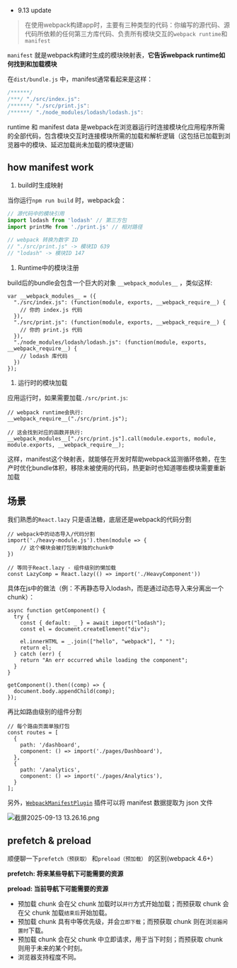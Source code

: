 - 9.13 update
> 在使用webpack构建app时，主要有三种类型的代码：你编写的源代码、源代码所依赖的任何第三方库代码、负责所有模块交互的`webpack runtime`和`manifest`
> 

`manifest` 就是webpack构建时生成的模块映射表，**它告诉webpack runtime如何找到和加载模块**

在`dist/bundle.js` 中，manifest通常看起来是这样：

```jsx
/******/
/***/ "./src/index.js":
/******/ "./src/print.js": 
/******/ "./node_modules/lodash/lodash.js":
```

runtime 和 manifest data 是webpack在浏览器运行时连接模块化应用程序所需的全部代码，包含模块交互时连接模块所需的加载和解析逻辑（这包括已加载到浏览器中的模块、延迟加载尚未加载的模块逻辑）

## how manifest work

1. build时生成映射

当你运行`npm run build` 时，webpack会：

```jsx
// 源代码中的模块引用
import lodash from 'lodash' // 第三方包
import printMe from './print.js' // 相对路径

// webpack 转换为数字 ID
// "./src/print.js" -> 模块ID 639
// "lodash" -> 模块ID 147
```

1. Runtime中的模块注册

build后的bundle会包含一个巨大的对象 `__webpack_modules__` ，类似这样:

```tsx
var __webpack_modules__ = ({
  "./src/index.js": (function(module, exports, __webpack_require__) {
    // 你的 index.js 代码
  }),
  "./src/print.js": (function(module, exports, __webpack_require__) {
    // 你的 print.js 代码  
  }),
  "./node_modules/lodash/lodash.js": (function(module, exports, __webpack_require__) {
    // lodash 库代码
  })
});
```

1. 运行时的模块加载

应用运行时，如果需要加载`./src/print.js`:

```tsx
// webpack runtime会执行:
__webpack_require__("./src/print.js");

// 这会找到对应的函数并执行:
__webpack_modules__["./src/print.js"].call(module.exports, module, module.exports, __webpack_require__);
```

这样，manifest这个映射表，就能够在开发时帮助webpack监测循环依赖，在生产时优化bundle体积，移除未被使用的代码，热更新时也知道哪些模块需要重新加载

## 场景

我们熟悉的`React.lazy` 只是语法糖，底层还是webpack的代码分割

```tsx
// webpack中的动态导入/代码分割
import('./heavy-module.js').then(module => {
	// 这个模块会被打包到单独的chunk中
})

// 等同于React.lazy - 组件级别的懒加载
const LazyComp = React.lazy(() => import('./HeavyComponent'))
```

具体在js中的做法（例：不再静态导入lodash，而是通过动态导入来分离出一个chunk）：

```tsx
async function getComponent() {
  try {
    const { default: _ } = await import("lodash");
    const el = document.createElement("div");

    el.innerHTML = _.join(["hello", "webpack"], " ");
    return el;
  } catch (err) {
    return "An err occurred while loading the component";
  }
}

getComponent().then((comp) => {
  document.body.appendChild(comp);
});

```

再比如路由级别的组件分割

```tsx
// 每个路由页面单独打包
const routes = [
  {
    path: '/dashboard',
    component: () => import('./pages/Dashboard'),
  },
  {
    path: '/analytics', 
    component: () => import('./pages/Analytics'),
  }
];
```

另外，[`WebpackManifestPlugin`](https://github.com/shellscape/webpack-manifest-plugin) 插件可以将 manifest 数据提取为 json 文件

![截屏2025-09-13 13.26.16.png](attachment:aa19eb9c-8a28-4e11-8841-72863858e431:截屏2025-09-13_13.26.16.png)

## prefetch & preload

顺便聊一下`prefetch（预获取）` 和`preload（预加载）` 的区别(webpack 4.6+）

**prefetch: 将来某些导航下可能需要的资源**

**preload: 当前导航下可能需要的资源**

- 预加载 chunk 会在父 chunk 加载时以`并行`方式开始加载；而预获取 chunk 会在父 chunk 加载`结束后`开始加载。
- 预加载 chunk 具有中等优先级，并会`立即下载`；而预获取 chunk 则在浏`览器闲置时`下载。
- 预加载 chunk 会在父 chunk 中立即请求，用于当下时刻；而预获取 chunk 则用于未来的某个时刻。
- 浏览器支持程度不同。
